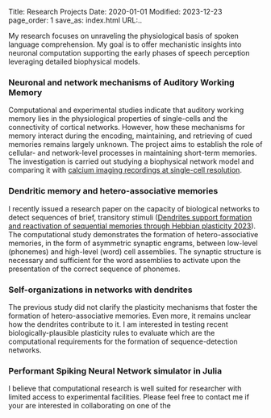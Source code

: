 Title: Research Projects 
Date: 2020-01-01
Modified: 2023-12-23
page_order: 1
save_as: index.html
URL:..

My research focuses on unraveling the physiological basis of spoken language comprehension. My goal is to offer mechanistic insights into neuronal computation supporting the early phases of speech perception leveraging detailed biophysical models. 



### Neuronal and network mechanisms of Auditory Working Memory
Computational and experimental studies indicate that auditory working memory lies in the physiological properties of single-cells and the connectivity of cortical networks. However, how these mechanisms for memory interact during the encoding, maintaining, and retrieving of cued memories remains largely unknown. 
The project aims to establish the role of cellular- and network-level processes in maintaining short-term memories. The investigation is carried out studying a biophysical network model and comparing it with [calcium imaging recordings at single-cell resolution](https://doi.org/10.1016/j.neuron.2019.09.043). 


### Dendritic memory and hetero-associative memories
I recently issued a research paper on the capacity of biological networks to detect sequences of brief, transitory stimuli ([Dendrites support formation and reactivation of sequential memories through Hebbian plasticity 2023](https://www.biorxiv.org/content/10.1101/2023.09.26.559322v2.full.pdf+html)). 
The computational study demonstrates the formation of hetero-associative memories, in the form of asymmetric synaptic engrams, between low-level (phonemes) and high-level (word) cell assemblies. The synaptic structure is necessary and sufficient for the word assemblies to activate upon the presentation of the correct sequence of phonemes.

### Self-organizations in networks with dendrites 
The previous study did not clarify the plasticity mechanisms that foster the formation of hetero-associative memories. Even more, it remains unclear how the dendrites contribute to it. 
I am interested in testing recent biologically-plausible plasticity rules to evaluate which are the computational requirements for the formation of sequence-detection networks.
<!-- The dendritic network investigated tends to self-organize in   -->
<!-- % Seminal work investigated the spontaneous activity of networks with balanced excitatory and inhibitory neurons~\citep{vreeswijkChaoticBalancedState1998,brunelDynamicsSparselyConnected2000} revealing the presence of a regime of low firing rate and low synchrony when the connections are sufficiently diluted.  -->


<!-- ### Context-dependent integration of feedforward stimuli in spiking and rate networks -->

### Performant Spiking Neural Network simulator in Julia

<!-- ### Efficient encoding of acoustic stimuli in spiking neural networks -->

<!-- ### Representations emerging in speech-recognition neural network models -->



I believe that computational research is well suited for researcher with limited access to experimental facilities. Please feel free to contact me if your are interested in collaborating on one of the 


